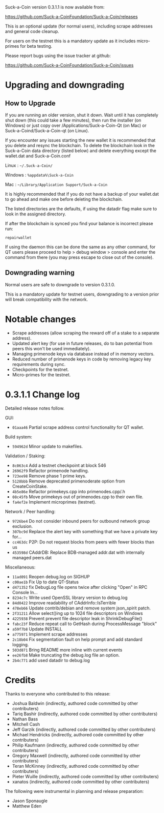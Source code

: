 Suck-a-Coin version 0.3.1.1 is now available from:

  https://github.com/Suck-a-CoinFoundation/Suck-a-Coin/releases

This is an optional update (for normal users), including scrape addresses and general code cleanup.

For users on the testnet this is a mandatory update as it includes micro-primes for beta testing.

Please report bugs using the issue tracker at github:

  https://github.com/Suck-a-CoinFoundation/Suck-a-Coin/issues

Upgrading and downgrading
=========================

How to Upgrade
--------------

If you are running an older version, shut it down. Wait until it has completely
shut down (this could take a few minutes), then run the installer (on Windows)
or just copy over /Applications/Suck-a-Coin-Qt (on Mac) or Suck-a-Coind/Suck-a-Coin-qt (on Linux).

If you encounter any issues starting the new wallet it is recommended that you delete and resync the blockchain. To delete the blockchain look in the
Suck-a-Coin data directory (listed below) and delete everything except the wallet.dat and Suck-a-Coin.conf

Linux : `~/.Suck-a-Coin/`

Windows : `%appdata%\Suck-a-Coin`

Mac : `~/Library/Application Support/Suck-a-Coin`

It is highly recommended that if you do not have a backup of your wallet.dat
to go ahead and make one before deleting the blockchain.

The listed directories are the defaults, if using the datadir flag make sure to
look in the assigned directory.

If after the blockchain is synced you find your balance is incorrect please run:

`repairwallet`

If using the daemon this can be done the same as any other command, for QT users
please proceed to help > debug window > console and enter the command from there
(you may press escape to close out of the console).

Downgrading warning
---------------------
Normal users are safe to downgrade to version 0.3.1.0.

This is a mandatory update for testnet users, downgrading to a version prior
will break compatibility with the network.

Notable changes
===============

- Scrape addresses (allow scraping the reward off of a stake to a separate address).
- Updated alert key (for use in future releases, do to ban potential from peers this won't be used immediately).
- Managing primenode keys via database instead of in memory vectors.
- Reduced number of primenode keys in code by removing legacy key requirements during sync.
- Checkpoints for the testnet.
- Micro-primes for the testnet.

0.3.1.1 Change log
===================

Detailed release notes follow.

GUI:
- `01aaa46` Partial scrape address control functionality for QT wallet.

Build system:
- `594962d` Minor update to makefiles.

Validation / Staking:
- `8c063c4` Add a testnet checkpoint at block 546
- `26962f9` Refactor primenode handling.
- `723ee98` Remove phase 1 prime keys.
- `5128bbb` Remove deprecated primenoderate option from CreateCoinStake.
- `4b5e86e` Refactor primekeys.cpp into primenodes.cpp/.h
- `08c45fb` Move primekeys out of primenodes.cpp to their own file.
- `fa4ef2e` Implement microprimes (testnet).

Network / Peer handling:
- `9726be4` Do not consider inbound peers for outbound network group exclusion.
- `307bc9d` Replace the alert key with something that we have a private key for...
- `cc463dc` P2P: Do not request blocks from peers with fewer blocks than us
- `453598d` CAddrDB: Replace BDB-managed addr.dat with internally managed peers.dat

Miscellaneous:
- `11ad091` Reopen debug.log on SIGHUP
- `c00ae1b` Fix Up to date QT-Status
- `d471352` fix DebugLog file opens twice after clicking "Open" in RPC Console In…
- `8234c7c` Write used OpenSSL library version to debug.log
- `84d0422` Improve readability of CAddrInfo::IsTerrible
- `478eb66` Update contrib/debian and remove system json_spirit patch.
- `2f31211` Allow select()ing up to 1024 file descriptors on Windows
- `4225938` Prevent prevent file descriptor leak in ShrinkDebugFile()
- `fabc23f` Reduce repeat call to GetHash during ProcessMessage "block"
- `a59f7b8` Update INSTALL
- `a775971` Implement scrape addresses
- `2c18b04` Fix segmentation fault on help prompt and add standard logging.
- `503d871` Bring README more inline with current events
- `ee26fb8` Make truncating the debug.log file an option.
- `2b4c771` add used datadir to debug.log


Credits
=======

Thanks to everyone who contributed to this release:

- Joshua Baldwin (indirectly, authored code committed by other contributers)
- Tariq Bashir (indirectly, authored code committed by other contributers)
- Nathan Bass
- Mitchell Cash
- Jeff Garzik (indirectly, authored code committed by other contributers)
- Michael Hendricks (indirectly, authored code committed by other contributers)
- Philip Kaufmann (indirectly, authored code committed by other contributers)
- Gregory Maxwell (indirectly, authored code committed by other contributers)
- Teran McKinney (indirectly, authored code committed by other contributers)
- Pieter Wuille (indirectly, authored code committed by other contributers)
- xanatos (indirectly, authored code committed by other contributers)

The following were instrumental in planning and release preparation:

- Jason Sponaugle
- Matthew Eden
